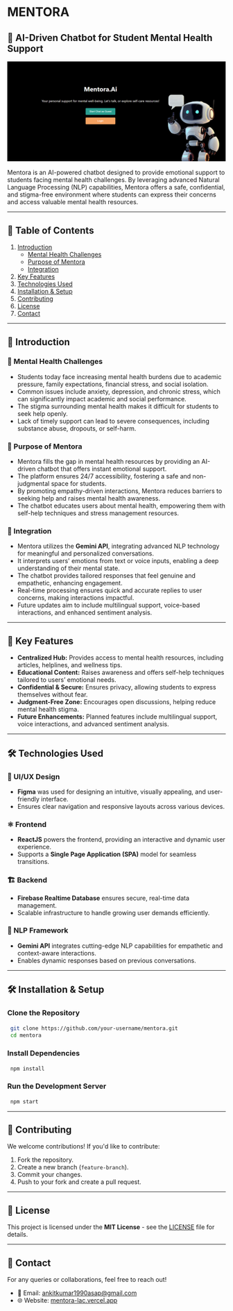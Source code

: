 # MENTORA

## 🚀 AI-Driven Chatbot for Student Mental Health Support
![Mentora Banner](src/assets/banner.png)


Mentora is an AI-powered chatbot designed to provide emotional support to students facing mental health challenges. By leveraging advanced Natural Language Processing (NLP) capabilities, Mentora offers a safe, confidential, and stigma-free environment where students can express their concerns and access valuable mental health resources.

---

## 📖 Table of Contents
1. [Introduction](#-introduction)
   - [Mental Health Challenges](#-mental-health-challenges)
   - [Purpose of Mentora](#-purpose-of-mentora)
   - [Integration](#-integration)
2. [Key Features](#-key-features)
3. [Technologies Used](#-technologies-used)
4. [Installation & Setup](#-installation--setup)
5. [Contributing](#-contributing)
6. [License](#-license)
7. [Contact](#-contact)

---

## 📌 Introduction

### 🧠 Mental Health Challenges
- Students today face increasing mental health burdens due to academic pressure, family expectations, financial stress, and social isolation.
- Common issues include anxiety, depression, and chronic stress, which can significantly impact academic and social performance.
- The stigma surrounding mental health makes it difficult for students to seek help openly.
- Lack of timely support can lead to severe consequences, including substance abuse, dropouts, or self-harm.

### 🎯 Purpose of Mentora
- Mentora fills the gap in mental health resources by providing an AI-driven chatbot that offers instant emotional support.
- The platform ensures 24/7 accessibility, fostering a safe and non-judgmental space for students.
- By promoting empathy-driven interactions, Mentora reduces barriers to seeking help and raises mental health awareness.
- The chatbot educates users about mental health, empowering them with self-help techniques and stress management resources.

### 🔗 Integration
- Mentora utilizes the **Gemini API**, integrating advanced NLP technology for meaningful and personalized conversations.
- It interprets users' emotions from text or voice inputs, enabling a deep understanding of their mental state.
- The chatbot provides tailored responses that feel genuine and empathetic, enhancing engagement.
- Real-time processing ensures quick and accurate replies to user concerns, making interactions impactful.
- Future updates aim to include multilingual support, voice-based interactions, and enhanced sentiment analysis.

---

## 🌟 Key Features
- **Centralized Hub:** Provides access to mental health resources, including articles, helplines, and wellness tips.
- **Educational Content:** Raises awareness and offers self-help techniques tailored to users’ emotional needs.
- **Confidential & Secure:** Ensures privacy, allowing students to express themselves without fear.
- **Judgment-Free Zone:** Encourages open discussions, helping reduce mental health stigma.
- **Future Enhancements:** Planned features include multilingual support, voice interactions, and advanced sentiment analysis.

---

## 🛠 Technologies Used

### 🎨 UI/UX Design
- **Figma** was used for designing an intuitive, visually appealing, and user-friendly interface.
- Ensures clear navigation and responsive layouts across various devices.

### ⚛️ Frontend
- **ReactJS** powers the frontend, providing an interactive and dynamic user experience.
- Supports a **Single Page Application (SPA)** model for seamless transitions.

### 🏗 Backend
- **Firebase Realtime Database** ensures secure, real-time data management.
- Scalable infrastructure to handle growing user demands efficiently.

### 🤖 NLP Framework
- **Gemini API** integrates cutting-edge NLP capabilities for empathetic and context-aware interactions.
- Enables dynamic responses based on previous conversations.

---

## 🛠 Installation & Setup

### Clone the Repository
```bash
 git clone https://github.com/your-username/mentora.git
 cd mentora
```

### Install Dependencies
```bash
 npm install
```

### Run the Development Server
```bash
 npm start
```

---

## 🚀 Contributing
We welcome contributions! If you'd like to contribute:
1. Fork the repository.
2. Create a new branch (`feature-branch`).
3. Commit your changes.
4. Push to your fork and create a pull request.

---

## 📝 License
This project is licensed under the **MIT License** - see the [LICENSE](LICENSE) file for details.

---

## 📩 Contact
For any queries or collaborations, feel free to reach out!
- 📧 Email: ankitkumar1990asap@gmail.com
- 🌐 Website: [mentora-lac.vercel.app](https://mentora-lac.vercel.app/)
